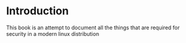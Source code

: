 # Introduction

This book is an attempt to document all the things that are required for security in a modern linux distribution

